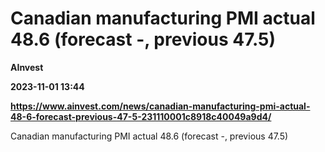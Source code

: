 # Canadian manufacturing PMI actual 48.6 (forecast -, previous 47.5)
**AInvest**

**2023-11-01 13:44**

**https://www.ainvest.com/news/canadian-manufacturing-pmi-actual-48-6-forecast-previous-47-5-231110001c8918c40049a9d4/**

Canadian manufacturing PMI actual 48.6 (forecast -, previous 47.5)